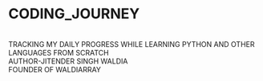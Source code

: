 # CODING_JOURNEY
<br>
TRACKING MY DAILY PROGRESS WHILE LEARNING PYTHON AND OTHER LANGUAGES FROM SCRATCH
<br>
AUTHOR-JITENDER SINGH WALDIA
<br>
FOUNDER OF WALDIARRAY
